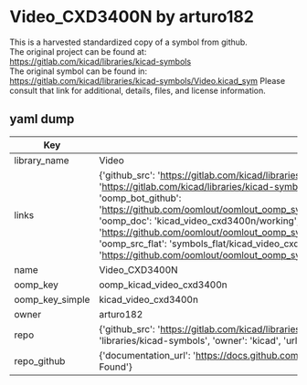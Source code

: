 # Video_CXD3400N by arturo182  
This is a harvested standardized copy of a symbol from github.  
The original project can be found at:  
https://gitlab.com/kicad/libraries/kicad-symbols  
The original symbol can be found in:
https://gitlab.com/kicad/libraries/kicad-symbols/Video.kicad_sym
Please consult that link for additional, details, files, and license information.  
## yaml dump  
| Key | Value |  
| --- | --- |  
| library_name | Video |  
| links | {'github_src': 'https://gitlab.com/kicad/libraries/kicad-symbols/Video.kicad_sym', 'github_src_repo': 'https://gitlab.com/kicad/libraries/kicad-symbols', 'oomp_bot': 'kicad_video_cxd3400n/working', 'oomp_bot_github': 'https://github.com/oomlout/oomlout_oomp_symbol_bot/tree/main/kicad_video_cxd3400n/working', 'oomp_doc': 'kicad_video_cxd3400n/working', 'oomp_doc_github': 'https://github.com/oomlout/oomlout_oomp_symbol_doc/tree/main/kicad_video_cxd3400n/working', 'oomp_src_flat': 'symbols_flat/kicad_video_cxd3400n/working', 'oomp_src_flat_github': 'https://github.com/oomlout/oomlout_oomp_symbol_src/tree/main/kicad_video_cxd3400n/working'} |  
| name | Video_CXD3400N |  
| oomp_key | oomp_kicad_video_cxd3400n |  
| oomp_key_simple | kicad_video_cxd3400n |  
| owner | arturo182 |  
| repo | {'github_src': 'https://gitlab.com/kicad/libraries/kicad-symbols/Video.kicad_sym', 'name': 'libraries/kicad-symbols', 'owner': 'kicad', 'url': 'https://gitlab.com/kicad/libraries/kicad-symbols'} |  
| repo_github | {'documentation_url': 'https://docs.github.com/rest/repos/repos#get-a-repository', 'message': 'Not Found'} |  

